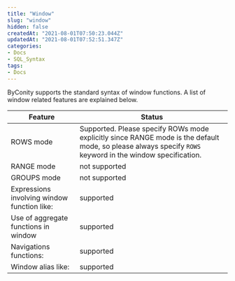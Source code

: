 ```yaml
---
title: "Window"
slug: "window"
hidden: false
createdAt: "2021-08-01T07:50:23.044Z"
updatedAt: "2021-08-01T07:52:51.347Z"
categories:
- Docs
- SQL_Syntax
tags:
- Docs
---
```

ByConity supports the standard syntax of window functions. A list of window related features are explained below.

|Feature|Status|
|--|--|
|ROWS mode|Supported. Please specify ROWs mode explicitly since RANGE mode is the default mode, so please always specify `ROWS` keyword in the window specification.|
|RANGE mode|not supported|
|GROUPS mode|not supported|
|Expressions involving window function like:|supported|
|Use of aggregate functions in window|supported|
|Navigations functions:|supported|
|Window alias like:|supported|
